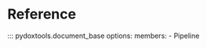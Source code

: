 # Reference

::: pydoxtools.document_base
    options:
        members:
            - Pipeline
            